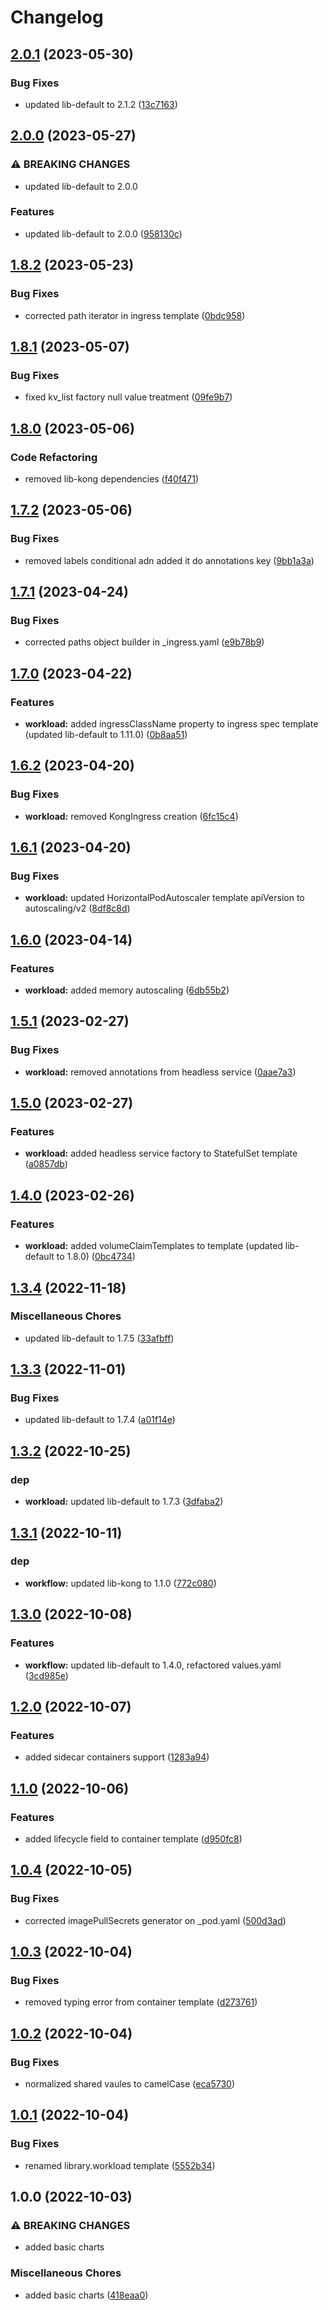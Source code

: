 # Changelog

## [2.0.1](https://github.com/ptonini/helm-charts/compare/workload-v2.0.0...workload-v2.0.1) (2023-05-30)


### Bug Fixes

* updated lib-default to 2.1.2 ([13c7163](https://github.com/ptonini/helm-charts/commit/13c716344fe37fd8baf04258cf6d4fe3d3e1636f))

## [2.0.0](https://github.com/ptonini/helm-charts/compare/workload-v1.8.2...workload-v2.0.0) (2023-05-27)


### ⚠ BREAKING CHANGES

* updated lib-default to 2.0.0

### Features

* updated lib-default to 2.0.0 ([958130c](https://github.com/ptonini/helm-charts/commit/958130c170c22ebf571bff52f8e49f5444547d5e))

## [1.8.2](https://github.com/ptonini/helm-charts/compare/workload-v1.8.1...workload-v1.8.2) (2023-05-23)


### Bug Fixes

* corrected path iterator in ingress template ([0bdc958](https://github.com/ptonini/helm-charts/commit/0bdc958b6b9e87c7dead112fed4bca672a0a8926))

## [1.8.1](https://github.com/ptonini/helm-charts/compare/workload-v1.8.0...workload-v1.8.1) (2023-05-07)


### Bug Fixes

* fixed kv_list factory null value treatment ([09fe9b7](https://github.com/ptonini/helm-charts/commit/09fe9b763dd169bb0c2da9d07cfdb4c2818162e2))

## [1.8.0](https://github.com/ptonini/helm-charts/compare/workload-v1.7.2...workload-v1.8.0) (2023-05-06)


### Code Refactoring

* removed lib-kong dependencies ([f40f471](https://github.com/ptonini/helm-charts/commit/f40f47183684aad6329440b2b565af15068f0efc))

## [1.7.2](https://github.com/ptonini/helm-charts/compare/workload-v1.7.1...workload-v1.7.2) (2023-05-06)


### Bug Fixes

* removed labels conditional adn added it do annotations key ([9bb1a3a](https://github.com/ptonini/helm-charts/commit/9bb1a3a11b6833afc626dec44475f429adea7c67))

## [1.7.1](https://github.com/ptonini/helm-charts/compare/workload-v1.7.0...workload-v1.7.1) (2023-04-24)


### Bug Fixes

* corrected paths object builder in _ingress.yaml ([e9b78b9](https://github.com/ptonini/helm-charts/commit/e9b78b9c8364b2cb48bb4473a802f6501f2081a9))

## [1.7.0](https://github.com/ptonini/helm-charts/compare/workload-v1.6.2...workload-v1.7.0) (2023-04-22)


### Features

* **workload:** added ingressClassName property to ingress spec template (updated lib-default to 1.11.0) ([0b8aa51](https://github.com/ptonini/helm-charts/commit/0b8aa51c84c740389a79a24e0547bd0fc70b76b6))

## [1.6.2](https://github.com/ptonini/helm-charts/compare/workload-v1.6.1...workload-v1.6.2) (2023-04-20)


### Bug Fixes

* **workload:** removed KongIngress creation ([6fc15c4](https://github.com/ptonini/helm-charts/commit/6fc15c4cafb884bd5bf0ec0de99cab62d10f9d5a))

## [1.6.1](https://github.com/ptonini/helm-charts/compare/workload-v1.6.0...workload-v1.6.1) (2023-04-20)


### Bug Fixes

* **workload:** updated HorizontalPodAutoscaler template apiVersion to autoscaling/v2 ([8df8c8d](https://github.com/ptonini/helm-charts/commit/8df8c8d1119842fad9e5a38131c8284b0ce980e9))

## [1.6.0](https://github.com/ptonini/helm-charts/compare/workload-v1.5.1...workload-v1.6.0) (2023-04-14)


### Features

* **workload:** added memory autoscaling ([6db55b2](https://github.com/ptonini/helm-charts/commit/6db55b2aab14ca96ccf9b31df7db17f1c2e855f0))

## [1.5.1](https://github.com/ptonini/helm-charts/compare/workload-v1.5.0...workload-v1.5.1) (2023-02-27)


### Bug Fixes

* **workload:** removed annotations from headless service ([0aae7a3](https://github.com/ptonini/helm-charts/commit/0aae7a36da38ccb3a83b692c9cf203be32f6100b))

## [1.5.0](https://github.com/ptonini/helm-charts/compare/workload-v1.4.0...workload-v1.5.0) (2023-02-27)


### Features

* **workload:** added headless service factory to StatefulSet template ([a0857db](https://github.com/ptonini/helm-charts/commit/a0857db652bbfd532d514757c740185dcf6bd215))

## [1.4.0](https://github.com/ptonini/helm-charts/compare/workload-v1.3.4...workload-v1.4.0) (2023-02-26)


### Features

* **workload:** added volumeClaimTemplates to template (updated lib-default to 1.8.0) ([0bc4734](https://github.com/ptonini/helm-charts/commit/0bc473488fdd792c686d4710a0ca695ce2146ca8))

## [1.3.4](https://github.com/ptonini/helm-charts/compare/workload-v1.3.3...workload-v1.3.4) (2022-11-18)


### Miscellaneous Chores

* updated lib-default to 1.7.5 ([33afbff](https://github.com/ptonini/helm-charts/commit/33afbfffcaa4a2c89fd42ec29bf226110a42a809))

## [1.3.3](https://github.com/ptonini/helm-charts/compare/workload-v1.3.2...workload-v1.3.3) (2022-11-01)


### Bug Fixes

* updated lib-default to 1.7.4 ([a01f14e](https://github.com/ptonini/helm-charts/commit/a01f14e4b0fa2e9c5b4cc3882b40903e215cb356))

## [1.3.2](https://github.com/ptonini/helm-charts/compare/workload-v1.3.1...workload-v1.3.2) (2022-10-25)


### dep

* **workload:** updated lib-default to 1.7.3 ([3dfaba2](https://github.com/ptonini/helm-charts/commit/3dfaba2cdba670b75b380dda96065dba7e0b43b8))

## [1.3.1](https://github.com/ptonini/helm-charts/compare/workload-v1.3.0...workload-v1.3.1) (2022-10-11)


### dep

* **workflow:** updated lib-kong to 1.1.0 ([772c080](https://github.com/ptonini/helm-charts/commit/772c08077989f66b2744ecab03993cae08f8bee8))

## [1.3.0](https://github.com/ptonini/helm-charts/compare/workload-v1.2.0...workload-v1.3.0) (2022-10-08)


### Features

* **workflow:** updated lib-default to 1.4.0, refactored values.yaml ([3cd985e](https://github.com/ptonini/helm-charts/commit/3cd985e176b861e94f37a81e06515864c743c7ad))

## [1.2.0](https://github.com/ptonini/helm-charts/compare/workload-v1.1.0...workload-v1.2.0) (2022-10-07)


### Features

* added sidecar containers support ([1283a94](https://github.com/ptonini/helm-charts/commit/1283a949ca7e679b11cdf8090610e8c63e6c805b))

## [1.1.0](https://github.com/ptonini/helm-charts/compare/workload-v1.0.4...workload-v1.1.0) (2022-10-06)


### Features

* added lifecycle field to container template ([d950fc8](https://github.com/ptonini/helm-charts/commit/d950fc8e6f784e515b3a86a2cc3f2028e6185f4d))

## [1.0.4](https://github.com/ptonini/helm-charts/compare/workload-v1.0.3...workload-v1.0.4) (2022-10-05)


### Bug Fixes

* corrected imagePullSecrets generator on _pod.yaml ([500d3ad](https://github.com/ptonini/helm-charts/commit/500d3ad3d1ce56a42b94bc70283c901d37082b38))

## [1.0.3](https://github.com/ptonini/helm-charts/compare/workload-v1.0.2...workload-v1.0.3) (2022-10-04)


### Bug Fixes

* removed typing error from container template ([d273761](https://github.com/ptonini/helm-charts/commit/d2737611de5010e9c4da27c326e7672f7509ec8c))

## [1.0.2](https://github.com/ptonini/helm-charts/compare/workload-v1.0.1...workload-v1.0.2) (2022-10-04)


### Bug Fixes

* normalized shared vaules to camelCase ([eca5730](https://github.com/ptonini/helm-charts/commit/eca5730cd50a1cd4b2d8226f54046b0bba4e5a86))

## [1.0.1](https://github.com/ptonini/helm-charts/compare/workload-v1.0.0...workload-v1.0.1) (2022-10-04)


### Bug Fixes

* renamed library.workload template ([5552b34](https://github.com/ptonini/helm-charts/commit/5552b34e36cb8dc2f2d52d8b54a08249bcc72fe4))

## 1.0.0 (2022-10-03)


### ⚠ BREAKING CHANGES

* added basic charts

### Miscellaneous Chores

* added basic charts ([418eaa0](https://github.com/ptonini/helm-charts/commit/418eaa0d04b5ec8fd2b5f6c664e20fddf9eedb56))
